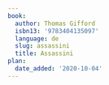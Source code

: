 ```yaml
---
book:
  author: Thomas Gifford
  isbn13: '9783404135097'
  language: de
  slug: assassini
  title: Assassini
plan:
  date_added: '2020-10-04'
---
```

